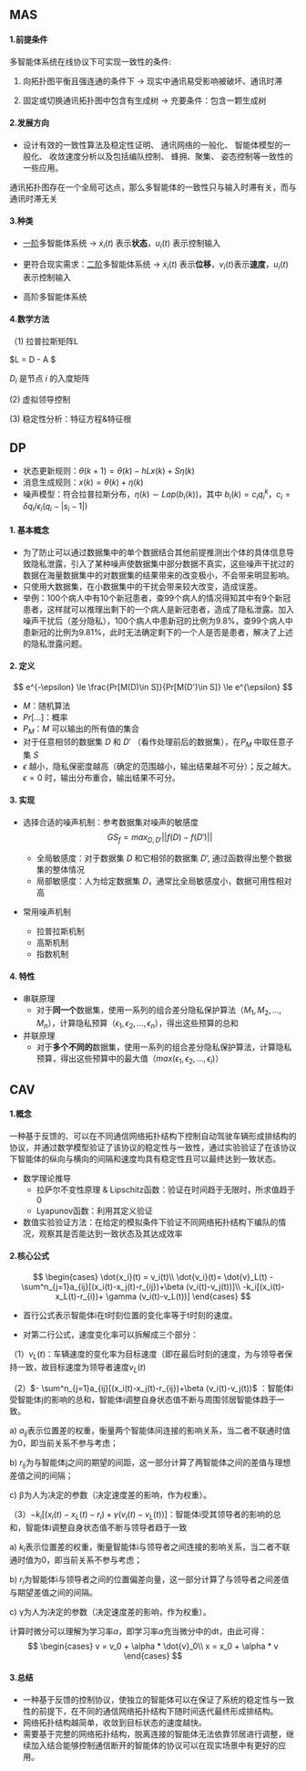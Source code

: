 ## MAS

#### 1.前提条件

多智能体系统在线协议下可实现一致性的条件:

1) 向拓扑图平衡且强连通的条件下  -> 现实中通讯易受影响被破坏、通讯时滞

2) 固定或切换通讯拓扑图中包含有生成树 -> 充要条件：包含一颗生成树

#### 2.发展方向

-  设计有效的一致性算法及稳定性证明、 通讯网络的一般化、 智能体模型的一般化、 收敛速度分析以及包括编队控制、 蜂拥、聚集、 姿态控制等一致性的一些应用。

通讯拓扑图存在一个全局可达点，那么多智能体的一致性只与输入时滞有关，而与通讯时滞无关

#### 3.种类

- <u>一阶</u>多智能体系统  -> $\dot{x}_i(t)$ 表示**状态**，$u_i(t)$ 表示控制输入

- 更符合现实需求：<u>二阶</u>多智能体系统  ->   $\dot{x}_i(t)$ 表示**位移**，$v_i(t)$表示**速度**，$u_i(t)$ 表示控制输入

- 高阶多智能体系统

#### 4.数学方法

（1) 拉普拉斯矩阵L

$L = D - A $

$D_i$ 是节点 $i$ 的入度矩阵

(2) 虚拟领导控制

(3) 稳定性分析：特征方程&特征根



## DP

- 状态更新规则：$\theta(k+1) = \theta(k) - hLx(k) + S\eta(k)$
- 消息生成规则：$x(k) = \theta(k) + \eta(k)$
- 噪声模型：符合拉普拉斯分布，$\eta(k)∼Lap(b_i(k))$，其中 $b_i(k)=c_iq_i^k$，$c_i=\delta q_i/\epsilon_i\left(q_i-|s_i-1|\right)$

#### 1. 基本概念

- 为了防止可以通过数据集中的单个数据结合其他前提推测出个体的具体信息导致隐私泄露，引入了某种噪声使数据集中部分数据不真实，这些噪声干扰过的数据在海量数据集中的对数据集的结果带来的改变极小，不会带来明显影响。
- 只使用大数据集，在小数据集中的干扰会带来较大改变，造成误差。
- 举例：100个病人中有10个新冠患者，查99个病人的情况得知其中有9个新冠患者，这样就可以推理出剩下的一个病人是新冠患者，造成了隐私泄露。加入噪声干扰后（差分隐私），100个病人中患新冠的比例为9.8%，查99个病人中患新冠的比例为9.81%，此时无法确定剩下的一个人是否是患者，解决了上述的隐私泄露问题。

#### 2. 定义

$$
e^{-\epsilon} \le \frac{Pr[M(D)\in S]}{Pr[M(D')\in S]} \le e^{\epsilon}
$$

- $M$：随机算法
- $Pr[...]$：概率
- $P_M$：$M$ 可以输出的所有值的集合
- 对于任意相邻的数据集 $D$ 和 $D'$ （看作处理前后的数据集），在$P_M$ 中取任意子集 $S$
- $\epsilon$ 越小，隐私保密度越高（确定的范围越小，输出结果越不可分）；反之越大。$\epsilon = 0$ 时，输出分布重合，输出结果不可分。

#### 3. 实现

- 选择合适的噪声机制：参考数据集对噪声的敏感度
  $$
  GS_f=max_{D,D'}||f(D)-f(D')||
  $$

  - 全局敏感度：对于数据集 $D$ 和它相邻的数据集 $D’$, 通过函数得出整个数据集的整体情况
  - 局部敏感度：人为给定数据集 $D$，通常比全局敏感度小，数据可用性相对高

- 常用噪声机制

  - 拉普拉斯机制
  - 高斯机制
  - 指数机制

#### 4. 特性

- 串联原理
  - 对于**同一个**数据集，使用一系列的组合差分隐私保护算法（$M_1, M_2,...,M_n$），计算隐私预算（$\epsilon_1, \epsilon_2, ..., \epsilon_n$），得出这些预算的总和
- 并联原理
  - 对于**多个不同的**数据集，使用一系列的组合差分隐私保护算法，计算隐私预算，得出这些预算中的最大值（$max(\epsilon_1,\epsilon_2,...,\epsilon_i)$）





## CAV

#### 1.概念

一种基于反馈的、可以在不同通信网络拓扑结构下控制自动驾驶车辆形成排结构的协议，并通过数学模型验证了该协议的稳定性与一致性，通过实验验证了在该协议下智能体的纵向与横向的间隔和速度均具有稳定性且可以最终达到一致状态。

- 数学理论推导
  - 拉萨尔不变性原理 & Lipschitz函数：验证在时间趋于无限时，所求值趋于0
  - Lyapunov函数：利用其定义验证
- 数值实验验证方法：在给定的模拟条件下验证不同网络拓扑结构下编队的情况，观察其是否能达到一致状态及其达成效率

#### 2.核心公式 

$$
\begin{cases}
\dot{x_i}(t) = v_i(t)\\
\dot{v_i}(t)= \dot{v}_L(t) - \sum^n_{j=1}a_{ij}[(x_i(t)-x_j(t)-r_{ij})+\beta (v_i(t)-v_j(t))]\\
-k_i[(x_i(t)-x_L(t)-r_{i})+ \gamma (v_i(t)-v_L(t))]
\end{cases}
$$

- 首行公式表示智能体i在t时刻位置的变化率等于t时刻的速度。

- 对第二行公式，速度变化率可以拆解成三个部分：

（1）$v_L(t)$：车辆速度的变化率为目标速度（即在最后时刻的速度，为与领导者保持一致，故目标速度为领导者速度$v_L(t)$

（2）$- \sum^n_{j=1}a_{ij}[(x_i(t)-x_j(t)-r_{ij})+\beta (v_i(t)-v_j(t))$ ：智能体i受智能体j的影响的总和，智能体i调整自身状态值不断与周围邻居智能体趋于一致。

a) $a_{ij}$表示位置差的权重，衡量两个智能体间连接的影响关系，当二者不联通时值为0，即当前关系不参与考虑；

b) $r_{ij}$为与智能体j之间的期望的间距，这一部分计算了两智能体之间的差值与理想差值之间的间隔；

c) β为人为决定的参数（决定速度差的影响，作为权重）。

（3）$-k_i[(x_i(t)-x_L(t)-r_{i})+ \gamma (v_i(t)-v_L(t))]$：智能体i受其领导者的影响的总和，智能体i调整自身状态值不断与领导者趋于一致

a) $k_i$表示位置差的权重，衡量智能体i与领导者之间连接的影响关系，当二者不联通时值为0，即当前关系不参与考虑；

b) $r_i$为智能体i与领导者之间的位置偏差向量，这一部分计算了与领导者之间差值与期望差值之间的间隔。

c) γ为人为决定的参数（决定速度差的影响，作为权重）。

计算时微分可以理解为学习率$\alpha$，即学习率$\alpha$充当微分中的dt，由此可得：
$$
\begin{cases}
v = v_0 + \alpha * \dot{v}_0\\
x = x_0 + \alpha * v
\end{cases}
$$

#### 3.总结

- 一种基于反馈的控制协议，使独立的智能体可以在保证了系统的稳定性与一致性的前提下，在不同的通信网络拓扑结构下随时间迭代最终形成排结构。
- 网络拓扑结构越简单，收敛到目标状态的速度越快。
- 需要基于完整的网络拓扑结构，脱离连接的智能体无法依靠邻居进行调整，继续加入结合能够控制通信断开的智能体的协议可以在现实场景中有更好的应用。